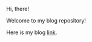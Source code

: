 Hi, there!

Welcome to my blog repository!  

Here is my blog [link](https://awsome-number-story.netlify.app).  